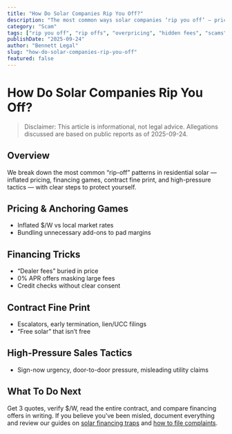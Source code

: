 ```yaml
---
title: "How Do Solar Companies Rip You Off?"
description: "The most common ways solar companies ‘rip you off’ — pricing, contracts, financing, and pressure tactics — and how to avoid them."
category: "Scam"
tags: ["rip you off", "rip offs", "overpricing", "hidden fees", "scams"]
publishDate: "2025-09-24"
author: "Bennett Legal"
slug: "how-do-solar-companies-rip-you-off"
featured: false
---
```


# How Do Solar Companies Rip You Off?

> Disclaimer: This article is informational, not legal advice. Allegations discussed are based on public reports as of 2025-09-24.

## Overview
We break down the most common “rip-off” patterns in residential solar — inflated pricing, financing games, contract fine print, and high-pressure tactics — with clear steps to protect yourself.

## Pricing & Anchoring Games
- Inflated $/W vs local market rates
- Bundling unnecessary add-ons to pad margins

## Financing Tricks
- “Dealer fees” buried in price
- 0% APR offers masking large fees
- Credit checks without clear consent

## Contract Fine Print
- Escalators, early termination, lien/UCC filings
- “Free solar” that isn’t free

## High-Pressure Sales Tactics
- Sign-now urgency, door-to-door pressure, misleading utility claims

## What To Do Next
Get 3 quotes, verify $/W, read the entire contract, and compare financing offers in writing. If you believe you’ve been misled, document everything and review our guides on [solar financing traps](/blog/solar-financing-scams) and [how to file complaints](/blog/complaints-against-solar-companies).

